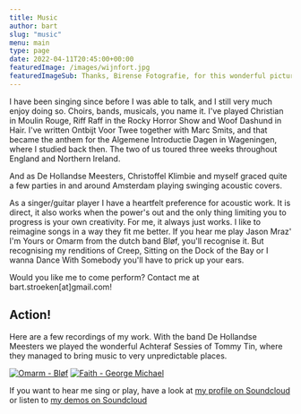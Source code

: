 ```yaml
---
title: Music
author: bart
slug: "music"
menu: main
type: page
date: 2022-04-11T20:45:00+00:00
featuredImage: /images/wijnfort.jpg
featuredImageSub: Thanks, Birense Fotografie, for this wonderful picture!
---
```



I have been singing since before I was able to talk, and I still very much enjoy doing so.
Choirs, bands, musicals, you name it.
I've played Christian in Moulin Rouge, Riff Raff in the Rocky Horror Show and Woof Dashund in Hair.
I've written Ontbijt Voor Twee together with Marc Smits, and that became the anthem for the Algemene Introductie Dagen in Wageningen, where I studied back then. The two of us toured three weeks throughout England and Northern Ireland.

And as De Hollandse Meesters, Christoffel Klimbie and myself graced quite a few parties in and around Amsterdam playing swinging acoustic covers.

As a singer/guitar player I have a heartfelt preference for acoustic work.
It is direct, it also works when the power's out and the only thing limiting you to progress is your own creativity.
For me, it always just works.
I like to reimagine songs in a way they fit me better.
If you hear me play Jason Mraz' I'm Yours or Omarm from the dutch band Bløf, you'll recognise it.
But recognising my renditions of Creep, Sitting on the Dock of the Bay or I wanna Dance With Somebody you'll have to prick up your ears.

Would you like me to come perform? Contact me at bart.stroeken[at]gmail.com!

## Action!

Here are a few recordings of my work.
With the band De Hollandse Meesters we played the wonderful Achteraf Sessies of Tommy Tin, where they managed to bring  music
to very unpredictable places.

[![Omarm - Bløf](https://img.youtube.com/vi/U1G-ejSgcq0/hqdefault.jpg)](https://youtu.be/U1G-ejSgcq0)
[![Faith - George Michael](https://img.youtube.com/vi/NujfrMfIp54/hqdefault.jpg)](https://youtu.be/NujfrMfIp54)

If you want to hear me sing or play, have a look at [my profile on Soundcloud](https://soundcloud.com/bartstroeken) or listen
 to [my demos on Soundcloud](https://soundcloud.com/bartstroeken/sets/re-imagined-works?si=0f78c3198b964e939efd186ccdff765d&utm_source=clipboard&utm_medium=text&utm_campaign=website)
